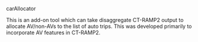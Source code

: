 carAllocator

This is an add-on tool which can take disaggregate CT-RAMP2 output to allocate AV/non-AVs to the list of auto trips. This was developed primarily to incorporate AV features in CT-RAMP2.


